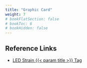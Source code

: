 ```yaml
---
title: "Graphic Card"
weight: 7
# bookFlatSection: false
# bookToc: 6
# bookHidden: false
---
```


## Reference Links
* [LED Strain {{< param title >}} Tag](https://ledstrain.org/t/graphic-card?sort=top)

